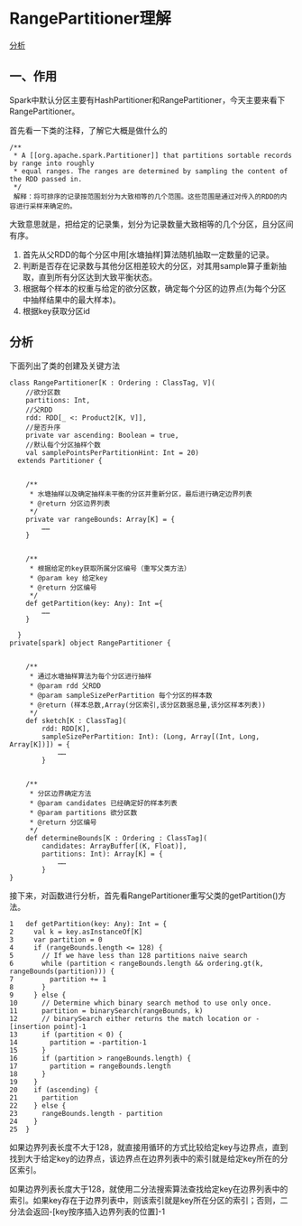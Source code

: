 # RangePartitioner理解
[分析](##分析)

<a name="作用"></a>
## 一、作用
Spark中默认分区主要有HashPartitioner和RangePartitioner，今天主要来看下RangePartitioner。

首先看一下类的注释，了解它大概是做什么的

```
/**
 * A [[org.apache.spark.Partitioner]] that partitions sortable records by range into roughly
 * equal ranges. The ranges are determined by sampling the content of the RDD passed in.
 */
 解释：将可排序的记录按范围划分为大致相等的几个范围。这些范围是通过对传入的RDD的内容进行采样来确定的。
```

大致意思就是，把给定的记录集，划分为记录数量大致相等的几个分区，且分区间有序。

1. 首先从父RDD的每个分区中用[水塘抽样]算法随机抽取一定数量的记录。
2. 判断是否存在记录数与其他分区相差较大的分区，对其用sample算子重新抽取，直到所有分区达到大致平衡状态。
3. 根据每个样本的权重与给定的欲分区数，确定每个分区的边界点(为每个分区中抽样结果中的最大样本)。
4. 根据key获取分区id

<a name="分析1"></a>
## 分析
下面列出了类的创建及关键方法

```
class RangePartitioner[K : Ordering : ClassTag, V](
    //欲分区数
    partitions: Int,
    //父RDD
    rdd: RDD[_ <: Product2[K, V]],
    //是否升序
    private var ascending: Boolean = true,
    //默认每个分区抽样个数
    val samplePointsPerPartitionHint: Int = 20)
  extends Partitioner {
    
    
    /**
     * 水塘抽样以及确定抽样未平衡的分区并重新分区，最后进行确定边界列表
     * @return 分区边界列表
     */
    private var rangeBounds: Array[K] = {
        ……
    }
    
    
    /**
     * 根据给定的key获取所属分区编号（重写父类方法）
     * @param key 给定key
     * @return 分区编号
     */
    def getPartition(key: Any): Int ={
        ……
    }
    
  }
private[spark] object RangePartitioner {


    /**
     * 通过水塘抽样算法为每个分区进行抽样
     * @param rdd 父RDD
     * @param sampleSizePerPartition 每个分区的样本数
     * @return (样本总数,Array(分区索引,该分区数据总量,该分区样本列表))
     */
    def sketch[K : ClassTag](
        rdd: RDD[K],
        sampleSizePerPartition: Int): (Long, Array[(Int, Long, Array[K])]) = {
            ……
        }
    
    
    /**
     * 分区边界确定方法
     * @param candidates 已经确定好的样本列表
     * @param partitions 欲分区数
     * @return 分区编号
     */
    def determineBounds[K : Ordering : ClassTag](
        candidates: ArrayBuffer[(K, Float)],
        partitions: Int): Array[K] = {
            ……
        }
}
```
接下来，对函数进行分析，首先看RangePartitioner重写父类的getPartition()方法。

```
1 	def getPartition(key: Any): Int = {
2 	  val k = key.asInstanceOf[K]
3 	  var partition = 0
4 	  if (rangeBounds.length <= 128) {
5 	    // If we have less than 128 partitions naive search
6 	    while (partition < rangeBounds.length && ordering.gt(k, rangeBounds(partition))) {
7 	      partition += 1
8 	    }
9 	  } else {
10	    // Determine which binary search method to use only once.
11	    partition = binarySearch(rangeBounds, k)
12	    // binarySearch either returns the match location or -[insertion point]-1
13	    if (partition < 0) {
14	      partition = -partition-1
15	    }
16	    if (partition > rangeBounds.length) {
17	      partition = rangeBounds.length
18	    }
19	  }
20	  if (ascending) {
21	    partition
22	  } else {
23	    rangeBounds.length - partition
24	  }
25	}
```
如果边界列表长度不大于128，就直接用循环的方式比较给定key与边界点，直到找到大于给定key的边界点，该边界点在边界列表中的索引就是给定key所在的分区索引。

如果边界列表长度大于128，就使用二分法搜索算法查找给定key在边界列表中的索引。如果key存在于边界列表中，则该索引就是key所在分区的索引；否则，二分法会返回-[key按序插入边界列表的位置]-1